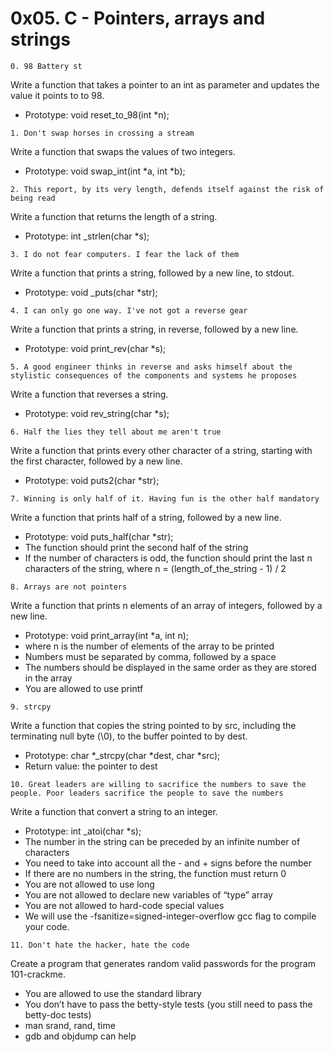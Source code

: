 # 0x05. C - Pointers, arrays and strings

```0. 98 Battery st```

Write a function that takes a pointer to an int as parameter and updates the value it points to to 98.

- Prototype: void reset_to_98(int *n);

```1. Don't swap horses in crossing a stream```

Write a function that swaps the values of two integers.

- Prototype: void swap_int(int *a, int *b);

```2. This report, by its very length, defends itself against the risk of being read```

Write a function that returns the length of a string.

- Prototype: int _strlen(char *s);

```3. I do not fear computers. I fear the lack of them```

Write a function that prints a string, followed by a new line, to stdout.

- Prototype: void _puts(char *str);

```4. I can only go one way. I've not got a reverse gear```

Write a function that prints a string, in reverse, followed by a new line.

- Prototype: void print_rev(char *s);

```5. A good engineer thinks in reverse and asks himself about the stylistic consequences of the components and systems he proposes```

Write a function that reverses a string.

- Prototype: void rev_string(char *s);

```6. Half the lies they tell about me aren't true```

Write a function that prints every other character of a string, starting with the first character, followed by a new line.

- Prototype: void puts2(char *str);

```7. Winning is only half of it. Having fun is the other half mandatory```

Write a function that prints half of a string, followed by a new line.

- Prototype: void puts_half(char *str);
- The function should print the second half of the string
- If the number of characters is odd, the function should print the last n characters of the string, where n = (length_of_the_string - 1) / 2

```8. Arrays are not pointers```

Write a function that prints n elements of an array of integers, followed by a new line.

- Prototype: void print_array(int *a, int n);
- where n is the number of elements of the array to be printed
- Numbers must be separated by comma, followed by a space
- The numbers should be displayed in the same order as they are stored in the array
- You are allowed to use printf

```9. strcpy```

Write a function that copies the string pointed to by src, including the terminating null byte (\0), to the buffer pointed to by dest.

- Prototype: char *_strcpy(char *dest, char *src);
- Return value: the pointer to dest

```10. Great leaders are willing to sacrifice the numbers to save the people. Poor leaders sacrifice the people to save the numbers```

Write a function that convert a string to an integer.

- Prototype: int _atoi(char *s);
- The number in the string can be preceded by an infinite number of characters
- You need to take into account all the - and + signs before the number
- If there are no numbers in the string, the function must return 0
- You are not allowed to use long
- You are not allowed to declare new variables of “type” array
- You are not allowed to hard-code special values
- We will use the -fsanitize=signed-integer-overflow gcc flag to compile your code.

```11. Don't hate the hacker, hate the code```

Create a program that generates random valid passwords for the program 101-crackme.

- You are allowed to use the standard library
- You don’t have to pass the betty-style tests (you still need to pass the betty-doc tests)
- man srand, rand, time
- gdb and objdump can help

